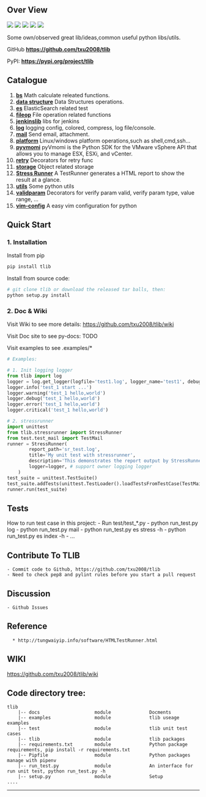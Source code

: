 ## **Over View**
![](https://img.shields.io/badge/Project-TLIB-yellow.svg)
![](https://img.shields.io/badge/Python-2.7-green.svg)
![](https://img.shields.io/badge/Python-3.6-green.svg)
![](https://img.shields.io/badge/Email-tao.xu2008@outlook.com-red.svg)
[![](https://img.shields.io/badge/Blog-https://txu2008.github.io-red.svg)][1]

Some own/observed great lib/ideas,common useful python libs/utils.

GitHub **https://github.com/txu2008/tlib**

PyPI: **https://pypi.org/project/tlib**


## Catalogue
1. [**bs**](https://github.com/txu2008/TLIB/blob/master/tlib/bs) Math calculate releated functions.
1. [**data structure**](https://github.com/txu2008/TLIB/blob/master/tlib/data_structure) Data Structures operations.
1. [**es**](https://github.com/txu2008/tlib/tree/master/tlib/es) ElasticSearch related test
1. [**fileop**](https://github.com/txu2008/tlib/tree/master/tlib/fileop) File operation related functions
1. [**jenkinslib**](https://github.com/txu2008/tlib/tree/master/tlib/jenkinslib) libs for jenkins
1. [**log**](https://github.com/txu2008/TLIB/blob/master/tlib/log) logging config, colored, compress, log file/console.
1. [**mail**](https://github.com/txu2008/TLIB/blob/master/tlib/mail) Send email, attachment.
1. [**platform**](https://github.com/txu2008/tlib/tree/master/tlib/platform) Linux/windows platform operations,such as shell,cmd,ssh...
1. [**pyvmomi**](https://github.com/txu2008/tlib/tree/master/tlib/pyvmomi) pyVmomi is the Python SDK for the VMware vSphere API that allows you to manage ESX, ESXi, and vCenter.
1. [**retry**](https://github.com/txu2008/tlib/tree/master/tlib/retry) Decorators for retry func
1. [**storage**](https://github.com/txu2008/tlib/tree/master/tlib/storage) Object related storage
1. [**Stress Runner**](https://github.com/txu2008/TLIB/tree/master/tlib/stressrunner) A TestRunner generates a HTML report to show the result at a glance.
1. [**utils**](https://github.com/txu2008/tlib/tree/master/tlib/utils) Some python utils
1. [**validparam**](https://github.com/txu2008/tlib/tree/master/tlib/validparam) Decorators for verify param valid, verify param type, value range, ...
1. [**vim-config**](https://github.com/txu2008/tlib/tree/master/tlib/vim-config) A easy vim configuration for python

## Quick Start
### 1. Installation

Install from pip

```bash
pip install tlib
```

Install from source code:

```bash
# git clone tlib or download the released tar balls, then:
python setup.py install
```

### 2. Doc & Wiki

Visit Wiki to see more details: https://github.com/txu2008/tlib/wiki

Visit Doc site to see py-docs: TODO

Visit examples to see .examples/*

```python
# Examples:

# 1. Init logging logger
from tlib import log
logger = log.get_logger(logfile='test1.log', logger_name='test1', debug=True, reset_logger=True)
logger.info('test_1 start ...')
logger.warning('test_1 hello,world')
logger.debug('test_1 hello,world')
logger.error('test_1 hello,world')
logger.critical('test_1 hello,world')

# 2. stressrunner
import unittest
from tlib.stressrunner import StressRunner
from test.test_mail import TestMail
runner = StressRunner(
        report_path='sr_test.log',
        title='My unit test with stressrunner',
        description='This demonstrates the report output by StressRunner.',
        logger=logger, # support owner logging logger
    )
test_suite = unittest.TestSuite()
test_suite.addTests(unittest.TestLoader().loadTestsFromTestCase(TestMail))
runner.run(test_suite)

```


## Tests
How to run test case in this project:
    - Run test/test_*.py
    - python run_test.py log
    - python run_test.py mail
    - python run_test.py es stress -h
    - python run_test.py es index -h
    - ...

## Contribute To TLIB
    - Commit code to Github, https://github.com/txu2008/tlib
    - Need to check pep8 and pylint rules before you start a pull request

## Discussion
    - Github Issues

## Reference
      * http://tungwaiyip.info/software/HTMLTestRunner.html

## WIKI
https://github.com/txu2008/tlib/wiki

## Code directory tree:
```text
tlib
    |-- docs                    module              Docments
    |-- examples                module              tlib useage examples   
    |-- test                    module              tlib unit test cases
    |-- tlib                    module              tlib packages
    |-- requirements.txt        module              Python package requirements, pip install -r requirements.txt
    |-- Pipfile                 module              Python packages manage with pipenv
    |-- run_test.py             module              An interface for run unit test, python run_test.py -h
    |-- setup.py                module              Setup
....
```

***
[1]: https://txu2008.github.io
